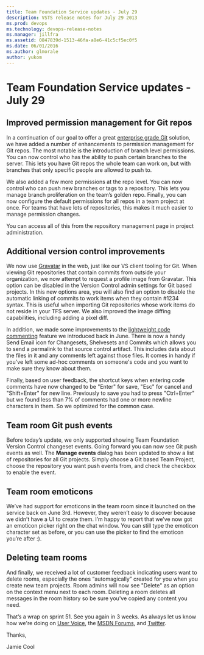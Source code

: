 ```yaml
---
title: Team Foundation Service updates - July 29
description: VSTS release notes for July 29 2013
ms.prod: devops
ms.technology: devops-release-notes
ms.manager: jillfra
ms.assetid: 0847839d-1513-46fa-a8e6-41c5cf5ec0f5
ms.date: 06/01/2016
ms.author: glmorale
author: yukom
---
```


# Team Foundation Service updates - July 29

## Improved permission management for Git repos

In a continuation of our goal to offer a great [enterprise grade Git](http://blogs.msdn.com/b/bharry/archive/2013/06/19/enterprise-grade-git.aspx) solution, we have added a number of enhancements to permission management for Git repos. The most notable is the introduction of branch level permissions. You can now control who has the ability to push certain branches to the server. This lets you have Git repos the whole team can work on, but with branches that only specific people are allowed to push to.

We also added a few more permissions at the repo level. You can now control who can push new branches or tags to a repository. This lets you manage branch proliferation on the team’s golden repo. Finally, you can now configure the default permissions for all repos in a team project at once. For teams that have lots of repositories, this makes it much easier to manage permission changes.

You can access all of this from the repository management page in project administration.



## Additional version control improvements

We now use [Gravatar](http://en.gravatar.com/) in the web, just like our VS client tooling for Git. When viewing Git repositories that contain commits from outside your organization, we now attempt to request a profile image from Gravatar. This option can be disabled in the Version Control admin settings for Git based projects. In this new options area, you will also find an option to disable the automatic linking of commits to work items when they contain #1234 syntax. This is useful when importing Git repositories whose work items do not reside in your TFS server. We also improved the image diffing capabilities, including adding a pixel diff.

In addition, we made some improvements to the [lightweight code commenting](jun-03-team-services.md) feature we introduced back in June. There is now a handy Send Email icon for Changesets, Shelvesets and Commits which allows you to send a permalink to that source control artifact. This includes data about the files in it and any comments left against those files. It comes in handy if you've left some ad-hoc comments on someone's code and you want to make sure they know about them.

Finally, based on user feedback, the shortcut keys when entering code comments have now changed to be "Enter" for save, "Esc" for cancel and "Shift+Enter" for new line. Previously to save you had to press "Ctrl+Enter" but we found less than 7% of comments had one or more newline characters in them. So we optimized for the common case.

## Team room Git push events

Before today’s update, we only supported showing Team Foundation Version Control changeset events. Going forward you can now see Git push events as well. The **Manage events** dialog has been updated to show a list of repositories for all Git projects. Simply choose a Git based Team Project, choose the repository you want push events from, and check the checkbox to enable the event.



## Team room emoticons

We’ve had support for emoticons in the team room since it launched on the service back on June 3rd. However, they weren’t easy to discover because we didn’t have a UI to create them. I’m happy to report that we’ve now got an emoticon picker right on the chat window. You can still type the emoticon character set as before, or you can use the picker to find the emoticon you’re after :).



## Deleting team rooms

And finally, we received a lot of customer feedback indicating users want to delete rooms, especially the ones “automagically” created for you when you create new team projects. Room admins will now see "Delete" as an option on the context menu next to each room. Deleting a room deletes all messages in the room history so be sure you've copied any content you need.

That’s a wrap on sprint 51. See you again in 3 weeks. As always let us know how we're doing on [User Voice](https://visualstudio.uservoice.com/forums/330519-vso), the [MSDN Forums](https://social.msdn.microsoft.com/Forums/TFService/threads), and [Twitter](http://twitter.com/search?q=%23tfservice).

Thanks,

Jamie Cool
